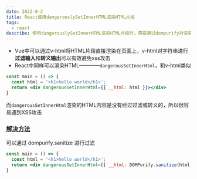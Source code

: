 ```yaml
---
date: 2022-8-2
title: React使用dangerouslySetInnerHTML渲染HTML片段
tags:
  - react
describe: 使用dangerouslySetInnerHTML渲染HTML片段时，需要通过dompurify对渲染内容做清理
---
```


- Vue中可以通过v-html将HTML片段直接渲染在页面上，v-html对字符串进行**过滤输入**和**转义输出**可以有效避免xss攻击
- React中同样可以渲染HTML————`dangerousSetInnerHtml`，和v-html类似

```jsx
const main = () => {
  const html = '<h1>hello world</h1>';
  return <div dangerousSetInnerHtml={{ __html: html }}></div>
}
```

而`dangerousSetInnerHtml`渲染的HTML内容是没有经过过滤或转义的，所以很容易遇到XSS攻击

### [解决方法](https://www.npmjs.com/package/dompurify)

可以通过 dompurify.sanitize 进行过滤
```jsx
const main = () => {
  const html = '<h1>hello world</h1>';
  return <div dangerousSetInnerHtml={{ __html: DOMPurify.sanitize(html) }}></div>
}
```